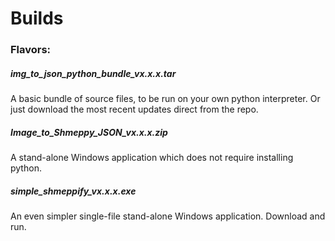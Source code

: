 # **Builds**

### Flavors:
##### img_to_json_python_bundle_vx.x.x.tar
A basic bundle of source files, to be run on your own python interpreter. Or just download the most recent updates direct from the repo.

##### Image_to_Shmeppy_JSON_vx.x.x.zip
A stand-alone Windows application which does not require installing python.

##### simple_shmeppify_vx.x.x.exe
An even simpler single-file stand-alone Windows application. Download and run.
